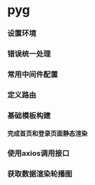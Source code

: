 # pyg

### 设置环境
### 错误统一处理
### 常用中间件配置
### 定义路由
### 基础模板构建
#### 完成首页和登录页面静态渲染
### 使用axios调用接口
### 获取数据渲染轮播图



